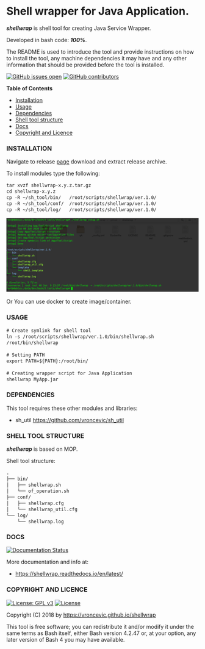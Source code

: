 # Shell wrapper for Java Application.

***shellwrap*** is shell tool for creating Java Service Wrapper.

Developed in bash code: ***100%***.

The README is used to introduce the tool and provide instructions on
how to install the tool, any machine dependencies it may have and any
other information that should be provided before the tool is installed.

[![GitHub issues open](https://img.shields.io/github/issues/vroncevic/shellwrap.svg)](https://github.com/vroncevic/shellwrap/issues)
 [![GitHub contributors](https://img.shields.io/github/contributors/vroncevic/shellwrap.svg)](https://github.com/vroncevic/shellwrap/graphs/contributors)

<!-- START doctoc -->
**Table of Contents**

- [Installation](https://github.com/vroncevic/shellwrap#installation)
- [Usage](https://github.com/vroncevic/shellwrap#usage)
- [Dependencies](https://github.com/vroncevic/shellwrap#dependencies)
- [Shell tool structure](https://github.com/vroncevic/shellwrap#shell-tool-structure)
- [Docs](https://github.com/vroncevic/shellwrap#docs)
- [Copyright and Licence](https://github.com/vroncevic/shellwrap#copyright-and-licence)
<!-- END doctoc -->

### INSTALLATION

Navigate to release [page](https://github.com/vroncevic/shellwrap/releases) download and extract release archive.

To install modules type the following:

```
tar xvzf shellwrap-x.y.z.tar.gz
cd shellwrap-x.y.z
cp -R ~/sh_tool/bin/   /root/scripts/shellwrap/ver.1.0/
cp -R ~/sh_tool/conf/  /root/scripts/shellwrap/ver.1.0/
cp -R ~/sh_tool/log/   /root/scripts/shellwrap/ver.1.0/
```

![alt tag](https://raw.githubusercontent.com/vroncevic/shellwrap/dev/docs/setup_tree.png)

Or You can use docker to create image/container.

### USAGE

```
# Create symlink for shell tool
ln -s /root/scripts/shellwrap/ver.1.0/bin/shellwrap.sh /root/bin/shellwrap

# Setting PATH
export PATH=${PATH}:/root/bin/

# Creating wrapper script for Java Application
shellwrap MyApp.jar
```

### DEPENDENCIES

This tool requires these other modules and libraries:

* sh_util https://github.com/vroncevic/sh_util

### SHELL TOOL STRUCTURE

***shellwrap*** is based on MOP.

Shell tool structure:
```
.
├── bin/
│   ├── shellwrap.sh
│   └── of_operation.sh
├── conf/
│   ├── shellwrap.cfg
│   └── shellwrap_util.cfg
└── log/
    └── shellwrap.log
```

### DOCS

[![Documentation Status](https://readthedocs.org/projects/shellwrap/badge/?version=latest)](https://shellwrap.readthedocs.io/projects/shellwrap/en/latest/?badge=latest)

More documentation and info at:

* https://shellwrap.readthedocs.io/en/latest/

### COPYRIGHT AND LICENCE

[![License: GPL v3](https://img.shields.io/badge/License-GPLv3-blue.svg)](https://www.gnu.org/licenses/gpl-3.0) [![License](https://img.shields.io/badge/License-Apache%202.0-blue.svg)](https://opensource.org/licenses/Apache-2.0)

Copyright (C) 2018 by https://vroncevic.github.io/shellwrap

This tool is free software; you can redistribute it and/or modify
it under the same terms as Bash itself, either Bash version 4.2.47 or,
at your option, any later version of Bash 4 you may have available.

